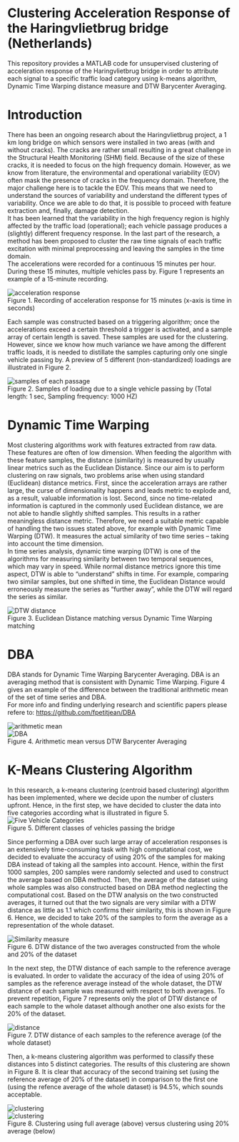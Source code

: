 # Clustering Acceleration Response of the Haringvlietbrug bridge (Netherlands)
This repository provides a MATLAB code for unsupervised clustering of acceleration response of the Haringvlietbrug bridge in order to attribute each signal to a specific traffic load category using k-means algorithm, Dynamic Time Warping distance measure and DTW Barycenter Averaging. 

# Introduction
There has been an ongoing  research about the Haringvlietbrug project, a 1 km long bridge on which sensors were installed in two areas (with and without cracks). The cracks are rather small resulting in a great challenge in the Structural Health Monitoring (SHM) field. Because of the size of these cracks, it is needed to focus on the high frequency domain. However, as we know from literature, the environmental and operational variability (EOV) often mask the presence of cracks in the frequency domain. Therefore, the major challenge here is to tackle the EOV. This means that we need to understand the sources of variability and understand the different types of variability. Once we are able to do that, it is possible to proceed with feature extraction and, finally, damage detection. </br>
It has been learned that the variability in the high frequency region is highly affected by the traffic load (operational); each vehicle passage produces a (slightly) different frequency response. In the last part of the research, a method has been proposed to cluster  the raw time signals of each traffic excitation with minimal preprocessing and leaving the samples in the time domain.</br>
The accelerations were recorded for a continuous 15 minutes per hour. During these 15 minutes, multiple vehicles pass by. Figure 1 represents an example of a 15-minute recording.</br>

![acceleration response](https://raw.githubusercontent.com/iamnavid1/Bridge.Accel.Clustering/main/images/accelerationResponse.png)</br>
Figure 1. Recording of acceleration response for 15 minutes (x-axis is time in seconds)</br>

Each sample was constructed based on a triggering algorithm; once the accelerations exceed a certain threshold a trigger is activated, and a sample array of certain length is saved. These samples are used for the clustering. However, since we know how much variance we have among the different traffic loads, it is needed to distillate the samples capturing only one single vehicle passing by. A preview of 5 different (non-standardized) loadings are illustrated in Figure 2. </br>

![samples of each passage](https://raw.githubusercontent.com/iamnavid1/Bridge.Accel.Clustering/main/images/samlpes.png)</br>
Figure 2. Samples of loading due to a single vehicle passing by (Total length: 1 sec, Sampling frequency: 1000 HZ)</br>

# Dynamic Time Warping
Most clustering algorithms work with features extracted from raw data. These features are often of low dimension. When feeding the algorithm with these feature samples, the distance (similarity) is measured by usually linear metrics such as the Euclidean Distance. Since our aim is to perform clustering on raw signals, two problems arise when using standard (Euclidean) distance metrics. First, since the acceleration arrays are rather large, the curse of dimensionality happens and leads metric to explode and, as a result, valuable information is lost. Second, since no time-related information is captured in the commonly used Euclidean distance, we are not able to handle slightly shifted samples. This results in a rather meaningless distance metric. Therefore, we need a suitable metric capable of handling the two issues stated above, for example with Dynamic Time Warping (DTW). It measures the actual similarity of two time series – taking into account the time dimension. </br>
In time series analysis, dynamic time warping (DTW) is one of the algorithms for measuring similarity between two temporal sequences, which may vary in speed. While normal distance metrics ignore this time aspect, DTW is able to “understand” shifts in time. For example, comparing two similar samples, but one shifted in time, the Euclidean Distance would erroneously measure the series as “further away”, while the DTW will regard the series as similar.</br>

![DTW distance](https://raw.githubusercontent.com/iamnavid1/Bridge.Accel.Clustering/main/images/DTW.png)</br>
Figure 3. Euclidean Distance matching versus Dynamic Time Warping matching </br>

# DBA
DBA stands for Dynamic Time Warping Barycenter Averaging. DBA is an averaging method that is consistent with Dynamic Time Warping. Figure 4 gives an example of the difference between the traditional arithmetic mean of the set of time series and DBA. </br>
For more info and finding underlying research and scientific papers please refere to: https://github.com/fpetitjean/DBA </br>

![arithmetic mean](https://raw.githubusercontent.com/fpetitjean/DBA/master/images/arithmetic.png)</br>
![DBA](https://raw.githubusercontent.com/fpetitjean/DBA/master/images/DBA.png)</br>
Figure 4. Arithmetic mean versus DTW Barycenter Averaging </br>

# K-Means Clustering Algorithm
In this research, a k-means clustering (centroid based clustering) algorithm has been implemented, where we decide upon the number of clusters upfront. Hence, in the first step, we have decided to cluster the data into five categories according what is illustrated in figure 5.</br>
![Five Vehicle Categories](https://raw.githubusercontent.com/iamnavid1/Bridge.Accel.Clustering/main/images/5categories.png)</br>
Figure 5. Different classes of vehicles passing the bridge </br>

Since performing a DBA over such large array of acceleration responses is an extensively time-consuming task with high computational cost, we decided to evaluate the accuracy of using 20% of the samples for making DBA instead of taking all the samples into account. Hence, within the first 1000 samples, 200 samples were randomly selected and used to construct the average based on DBA method. Then, the average of the dataset using whole samples was also constructed based on DBA method neglecting the computational cost. Based on the DTW analysis on the two constructed averages, it turned out that the two signals are very similar with a DTW distance as little as 1.1 which confirms their similarity, this is shown in Figure 6. Hence, we decided to take 20% of the samples to form the average as a representation of the whole dataset. </br>

![Similarity measure](https://raw.githubusercontent.com/iamnavid1/Bridge.Accel.Clustering/main/images/similarity.png)</br>
Figure 6. DTW distance of the two averages constructed from the whole and 20% of the dataset </br>

In the next step, the DTW distance of each sample to the reference average is evaluated. In order to validate the accuracy of the idea of using 20% of samples as the reference average instead of the whole dataset, the DTW distance of each sample was measured with respect to both averages. To prevent repetition, Figure 7 represents only the plot of DTW distance of each sample to the whole dataset although another one also exists for the 20% of the dataset.</br>

![distance](https://raw.githubusercontent.com/iamnavid1/Bridge.Accel.Clustering/main/images/distance.png)</br>
Figure 7. DTW distance of each samples to the reference average (of the whole dataset) </br>

Then, a k-means clustering algorithm was performed to classify these distances into 5 distinct categories. The results of this clustering are shown in Figure 8. It is clear that accuracy of the second training set (using the reference average of 20% of the dataset) in comparison to the first one (using the refence average of the whole dataset) is 94.5%, which sounds acceptable. </br>

![clustering](https://raw.githubusercontent.com/iamnavid1/Bridge.Accel.Clustering/main/images/clustering1.png)</br>
![clustering](https://raw.githubusercontent.com/iamnavid1/Bridge.Accel.Clustering/main/images/clustering2.png)</br>
Figure 8. Clustering using full average (above) versus clustering using 20% average (below)</br>




